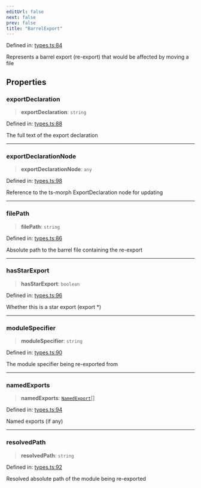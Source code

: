 ```yaml
---
editUrl: false
next: false
prev: false
title: "BarrelExport"
---
```


Defined in: [types.ts:84](https://github.com/SubtleTools/move-ts-file/blob/main/src/types.ts#L84)

Represents a barrel export (re-export) that would be affected by moving a file

## Properties

### exportDeclaration

> **exportDeclaration**: `string`

Defined in: [types.ts:88](https://github.com/SubtleTools/move-ts-file/blob/main/src/types.ts#L88)

The full text of the export declaration

---

### exportDeclarationNode

> **exportDeclarationNode**: `any`

Defined in: [types.ts:98](https://github.com/SubtleTools/move-ts-file/blob/main/src/types.ts#L98)

Reference to the ts-morph ExportDeclaration node for updating

---

### filePath

> **filePath**: `string`

Defined in: [types.ts:86](https://github.com/SubtleTools/move-ts-file/blob/main/src/types.ts#L86)

Absolute path to the barrel file containing the re-export

---

### hasStarExport

> **hasStarExport**: `boolean`

Defined in: [types.ts:96](https://github.com/SubtleTools/move-ts-file/blob/main/src/types.ts#L96)

Whether this is a star export (export *)

---

### moduleSpecifier

> **moduleSpecifier**: `string`

Defined in: [types.ts:90](https://github.com/SubtleTools/move-ts-file/blob/main/src/types.ts#L90)

The module specifier being re-exported from

---

### namedExports

> **namedExports**: [`NamedExport`](/api/interfaces/namedexport/)[]

Defined in: [types.ts:94](https://github.com/SubtleTools/move-ts-file/blob/main/src/types.ts#L94)

Named exports (if any)

---

### resolvedPath

> **resolvedPath**: `string`

Defined in: [types.ts:92](https://github.com/SubtleTools/move-ts-file/blob/main/src/types.ts#L92)

Resolved absolute path of the module being re-exported
